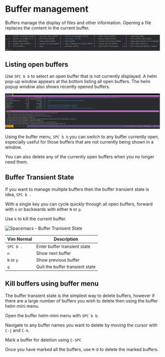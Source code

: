 # Buffer management

Buffers manage the display of files and other information. Opening a file replaces the content in the current buffer.

[![Spacemacs Buffer menu](../images/spacemacs-buffer-menu.png)](../images/spacemacs-buffer-menu.png)

## Listing open buffers

Use `SPC b b` to select an open buffer that is not currently displayed.  A helm pop-up window appears at the bottom listing all open buffers.  The helm popup window also shows recently opened buffers.

![Spacemacs - Buffer menu - List Buffers - Helm Mini buffer](/images/spacemacs-buffer-menu-list-buffers-helm-mini.png)

Using the buffer menu, `SPC b b` you can switch to any buffer currently open, especially useful for those buffers that are not currently being shown in a window.

You can also delete any of the currently open buffers when you no longer need them.



## Buffer Transient State

If you want to manage multiple buffers then the buffer transient state is idea, `SPC b .`

With a single key you can cycle quickly through all open buffers, forward with `n` or backwards with either `N` or `p`.

Use `k` to kill the current buffer.

![Spacemacs - Buffer Tranisent State](../images/spacemacs-buffer-transient-state.png)


| Vim Normal | Description                     |
|------------|---------------------------------|
| `SPC b .`  | Enter buffer transient state    |
| `n`        | Show next buffer                |
| `N` or `p` | Show previous buffer            |
| `q`        | Quit the buffer transient state |



## Kill buffers using buffer menu

The buffer transient state is the simplest way to delete buffers, however if there are a large number of buffers you wish to delete then using the buffer helm-mini menu.

Open the buffer helm-mini menu with `SPC b b`.

Navigate to any buffer names you want to delete by moving the cursor with `C-j` and `C-k`.

Mark a buffer for deletion using `C-SPC`

Once you have marked all the buffers, use `M-D` to delete the marked buffers.
